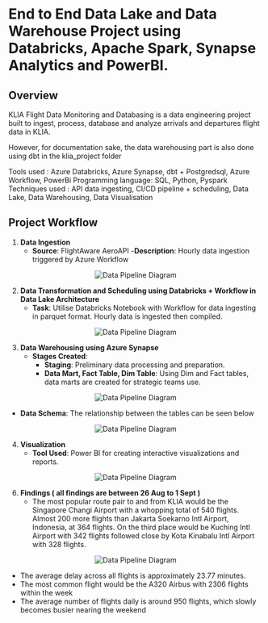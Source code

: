 # End to End Data Lake and Data Warehouse Project using Databricks, Apache Spark, Synapse Analytics and PowerBI.

## Overview

KLIA Flight Data Monitoring and Databasing is a data engineering project built to ingest, process, database and analyze arrivals and departures flight data in KLIA.

However, for documentation sake, the data warehousing part is also done using dbt in the klia_project folder

Tools used : Azure Databricks, Azure Synapse, dbt + Postgredsql, Azure Workflow, PowerBi
Programming language: SQL, Python, Pyspark
Techniques used : API data ingesting, CI/CD pipeline + scheduling, Data Lake, Data Warehousing, Data Visualisation

## Project Workflow

1. **Data Ingestion**
   - **Source**: FlightAware AeroAPI
       -**Description**: Hourly data ingestion triggered by Azure Workflow

<p align="center">
  <img src="https://github.com/user-attachments/assets/bb0d09b5-bbe0-4658-8820-7cae1b1f9c5e" alt="Data Pipeline Diagram"/>
</p>

2. **Data Transformation and Scheduling using Databricks + Workflow in Data Lake Architecture**
   - **Task**: Utilise Databricks Notebook with Workflow for data ingesting in parquet format. Hourly data is ingested then compiled.
    
<p align="center">
  <img src="https://github.com/user-attachments/assets/1c1f8d32-1357-4949-b992-8813c89b900c" alt="Data Pipeline Diagram"/>
</p>

3. **Data Warehousing using Azure Synapse**
   - **Stages Created**:
     - **Staging**: Preliminary data processing and preparation.
     - **Data Mart, Fact Table, Dim Table**: Using Dim and Fact tables, data marts are created for strategic teams use.

<p align="center">
  <img src="https://github.com/user-attachments/assets/cdcf762f-3046-4ce2-8e13-e12c00401122" alt="Data Pipeline Diagram"/>
</p>

- **Data Schema**: The relationship between the tables can be seen below

<p align="center">
  <img src="https://github.com/user-attachments/assets/53224159-eb90-4ef9-8c76-16aec593d281" alt="Data Pipeline Diagram"/>
</p>

4. **Visualization**
   - **Tool Used**: Power BI for creating interactive visualizations and reports.

<p align="center">
  <img src="https://github.com/user-attachments/assets/b92d1b7e-139d-4e7b-bdf0-7551d1b81c69" alt="Data Pipeline Diagram"/>
</p>

6. **Findings ( all findings are between 26 Aug to 1 Sept )**
   - The most popular route pair to and from KLIA would be the Singapore Changi Airport with a whopping total of 540 flights. Almost 200 more flights than Jakarta Soekarno Intl Airport, Indonesia, at 364 flights. On the third place would be Kuching Intl Airport with 342      flights followed close by Kota Kinabalu Intl Airport with 328 flights.

<p align="center">
  <img src="https://github.com/user-attachments/assets/f7b1bf4a-f146-4662-9803-ab43e37e0985" alt="Data Pipeline Diagram"/>
</p>

   - The average delay across all flights is approximately 23.77 minutes.
   - The most common flight would be the A320 Airbus with 2306 flights within the week
   - The average number of flights daily is around 950 flights, which slowly becomes busier nearing the weekend


